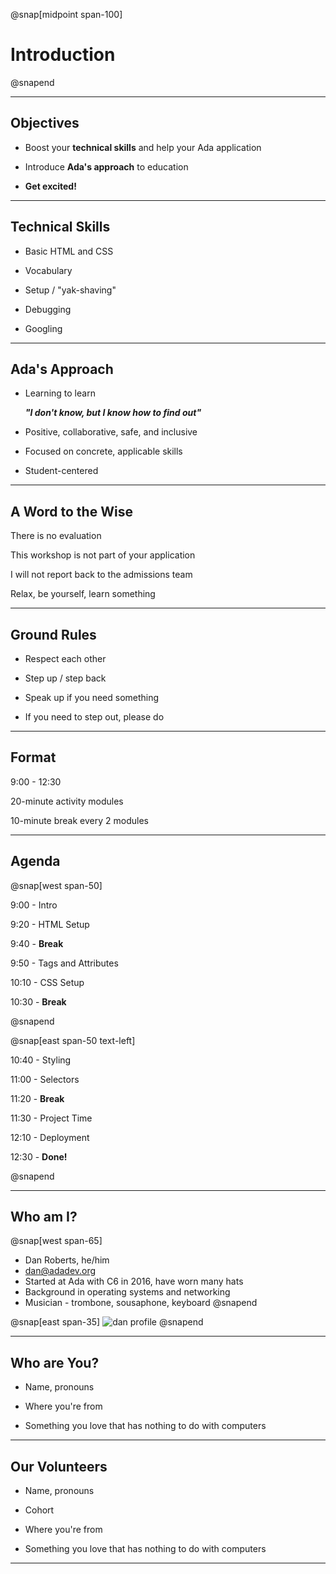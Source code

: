 @snap[midpoint span-100]

# Introduction

@snapend

---

## Objectives

- Boost your **technical skills** and help your Ada application

- Introduce **Ada's approach** to education

- **Get excited!**

---

## Technical Skills

- Basic HTML and CSS

- Vocabulary

- Setup / "yak-shaving"

- Debugging

- Googling

---

## Ada's Approach

- Learning to learn

  **_"I don't know, but I know how to find out"_**

- Positive, collaborative, safe, and inclusive

- Focused on concrete, applicable skills

- Student-centered

---

## A Word to the Wise

There is no evaluation

This workshop is not part of your application

I will not report back to the admissions team

Relax, be yourself, learn something

---

## Ground Rules

- Respect each other

- Step up / step back

- Speak up if you need something

- If you need to step out, please do

---

## Format

9:00 - 12:30

20-minute activity modules

10-minute break every 2 modules

---

## Agenda

@snap[west span-50]

9:00  - Intro              

9:20  - HTML Setup         

9:40  - **Break**          

9:50  - Tags and Attributes

10:10 - CSS Setup          

10:30 - **Break**          

@snapend

@snap[east span-50 text-left]

10:40 - Styling     

11:00 - Selectors   

11:20 - **Break**   

11:30 - Project Time

12:10 - Deployment  

12:30 - **Done!**   


@snapend

---

## Who am I?

@snap[west span-65]

- Dan Roberts, he/him
- [dan@adadev.org](mailto:dan@adadev.org)
- Started at Ada with C6 in 2016, have worn many hats
- Background in operating systems and networking
- Musician - trombone, sousaphone, keyboard
  @snapend

@snap[east span-35]
![dan profile](assets/images/dan-flowers.png)
@snapend

---

## Who are You?

- Name, pronouns

- Where you're from

- Something you love that has nothing to do with computers

---

## Our Volunteers

- Name, pronouns

- Cohort

- Where you're from

- Something you love that has nothing to do with computers

---
